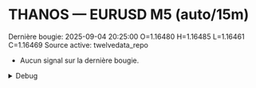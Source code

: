 # THANOS — EURUSD M5 (auto/15m)
Dernière bougie: 2025-09-04 20:25:00  O=1.16480  H=1.16485  L=1.16461  C=1.16469
Source active: twelvedata_repo

- Aucun signal sur la dernière bougie.

<details><summary>Debug</summary>

- TD_API_KEY manquant.

</details>